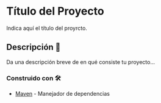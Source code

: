 # Título del Proyecto

Indica aquí el título del proyrcto.

## Descripción 🚀

Da una descripción breve de en qué consiste tu proyecto...

### Construido con 🛠

* [Maven](https://maven.apache.org/) - Manejador de dependencias